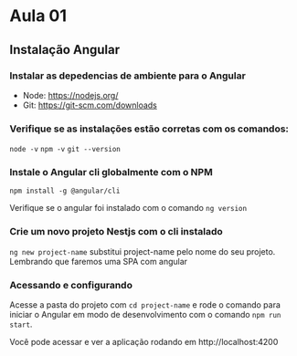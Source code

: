 # Aula 01
## Instalação Angular

### Instalar as depedencias de ambiente para o Angular

  * Node: https://nodejs.org/
  * Git: https://git-scm.com/downloads

### Verifique se as instalações estão corretas com os comandos:

`node -v`
`npm -v`
`git --version`

### Instale o Angular cli globalmente com o NPM

`npm install -g @angular/cli`

Verifique se o angular foi instalado com o comando `ng version`

### Crie um novo projeto Nestjs com o cli instalado

`ng new project-name` substitui project-name pelo nome do seu projeto. Lembrando que faremos uma SPA com angular

### Acessando e configurando

Acesse a pasta do projeto com `cd project-name` e rode o comando para iniciar o Angular em modo de desenvolvimento com o comando `npm run start`.

Você pode acessar e ver a aplicação rodando em http://localhost:4200
